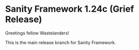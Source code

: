 # Sanity Framework 1.24c (Grief Release)

Greetings fellow Wastelanders!

This is the main release branch for Sanity Framework.  
